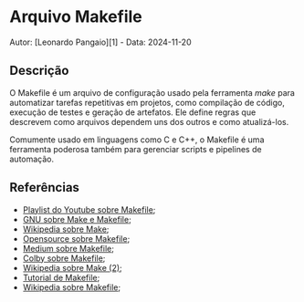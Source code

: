# Arquivo Makefile

Autor: [Leonardo Pangaio][1] - Data: 2024-11-20

## Descrição

O Makefile é um arquivo de configuração usado pela ferramenta *make* para automatizar tarefas repetitivas em projetos, como compilação de código, execução de testes e geração de artefatos. Ele define regras que descrevem como arquivos dependem uns dos outros e como atualizá-los.

Comumente usado em linguagens como C e C++, o Makefile é uma ferramenta poderosa também para gerenciar scripts e pipelines de automação.

## Referências

- [Playlist do Youtube sobre Makefile](https://youtube.com/playlist?list=PLLCFxfe9wkl-tCZvSCbzQGcNv9nSN5ZAP&si=7xuXBUcQK-nFg8Dt);
- [GNU sobre Make e Makefile](https://www.gnu.org/software/make/);
- [Wikipedia sobre Make](https://pt.wikipedia.org/wiki/Make);
- [Opensource sobre Makefile](https://opensource.com/article/18/8/what-how-makefile);
- [Medium sobre Makefile](https://medium.com/@ayogun/what-is-makefile-and-make-how-do-we-use-it-3828f2ee8cb);
- [Colby sobre Makefile](https://www.cs.colby.edu/maxwell/courses/tutorials/maketutor/);
- [Wikipedia sobre Make (2)](https://en.wikipedia.org/wiki/Make_(software));
- [Tutorial de Makefile](https://makefiletutorial.com/);
- [Wikipedia sobre Makefile](https://pt.wikipedia.org/wiki/Makefile);